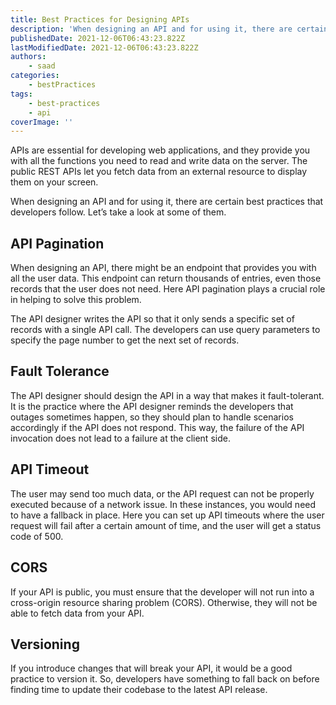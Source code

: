 ```yaml
---
title: Best Practices for Designing APIs
description: 'When designing an API and for using it, there are certain best practices that developers follow. Let’s take a look at some of them.'
publishedDate: 2021-12-06T06:43:23.822Z
lastModifiedDate: 2021-12-06T06:43:23.822Z
authors:
    - saad
categories:
    - bestPractices
tags:
    - best-practices
    - api
coverImage: ''
---
```


<Lead>

APIs are essential for developing web applications, and they provide you with all the functions you need to read and write data on the server. The public REST APIs let you fetch data from an external resource to display them on your screen.

</Lead>

When designing an API and for using it, there are certain best practices that developers follow. Let’s take a look at some of them.

## API Pagination

When designing an API, there might be an endpoint that provides you with all the user data. This endpoint can return thousands of entries, even those records that the user does not need. Here API pagination plays a crucial role in helping to solve this problem.

The API designer writes the API so that it only sends a specific set of records with a single API call. The developers can use query parameters to specify the page number to get the next set of records.

## Fault Tolerance

The API designer should design the API in a way that makes it fault-tolerant. It is the practice where the API designer reminds the developers that outages sometimes happen, so they should plan to handle scenarios accordingly if the API does not respond. This way, the failure of the API invocation does not lead to a failure at the client side.

## API Timeout

The user may send too much data, or the API request can not be properly executed because of a network issue. In these instances, you would need to have a fallback in place. Here you can set up API timeouts where the user request will fail after a certain amount of time, and the user will get a status code of 500.

## CORS

If your API is public, you must ensure that the developer will not run into a cross-origin resource sharing problem (CORS). Otherwise, they will not be able to fetch data from your API.

## Versioning

If you introduce changes that will break your API, it would be a good practice to version it. So, developers have something to fall back on before finding time to update their codebase to the latest API release.
